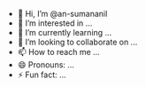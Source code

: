 - 👋 Hi, I’m @an-sumananil
- 👀 I’m interested in ...
- 🌱 I’m currently learning ...
- 💞️ I’m looking to collaborate on ...
- 📫 How to reach me ...
- 😄 Pronouns: ...
- ⚡ Fun fact: ...

<!---
an-sumananil/an-sumananil is a ✨ special ✨ repository because its `README.md` (this file) appears on your GitHub profile.
You can click the Preview link to take a look at your changes.
--->
